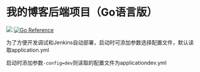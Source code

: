 # 我的博客后端项目（Go语言版）
![](https://badgen.net/badge/github/Blog/blue?label=Golang) [![Go Reference](https://pkg.go.dev/badge/Ormissia/ormissia_go.svg)](https://pkg.go.dev/github.com/ormissia/go-gin-blog)

为了方便开发调试和Jenkins自动部署，启动时可添加参数选择配置文件，默认读取application.yml

启动时添加参数`-config=dev`则读取的配置文件为applicationdev.yml